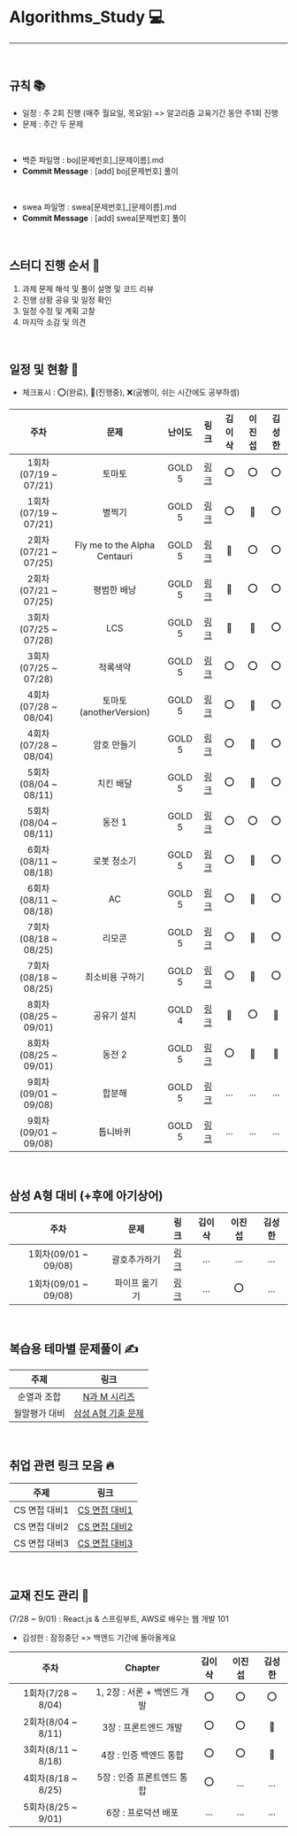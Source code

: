 # Algorithms_Study 💻

---

<br />

## 규칙 📚

- 일정 : 주 2회 진행 (매주 월요일, 목요일) => 알고리즘 교육기간 동안 주1회 진행
- 문제 : 주간 두 문제

<br />

- 백준 파일명 : boj[문제번호]_[문제이름].md
- <b>Commit Message</b> : [add] boj[문제번호] 풀이

<br />

- swea 파일명 : swea[문제번호]_[문제이름].md
- <b>Commit Message</b> : [add] swea[문제번호] 풀이

<br />

## 스터디 진행 순서 🎤
1. 과제 문제 해석 및 풀이 설명 및 코드 리뷰
2. 진행 상황 공유 및 일정 확인
3. 일정 수정 및 계획 고찰
4. 마지막 소감 및 의견

<br />

## 일정 및 현황 📅

- 체크표시 : ⭕(완료), 🔺(진행중), ❌(굼벵이, 쉬는 시간에도 공부하셈)

|주차|문제|난이도|링크|김이삭|이진섭|김성한|
|:---:|:---:|:---:|:---:|:---:|:---:|:---:|
|1회차(07/19 ~ 07/21)|토마토|GOLD 5|[링크](https://www.acmicpc.net/problem/7576)|⭕|⭕|⭕|
|1회차(07/19 ~ 07/21)|별찍기|GOLD 5|[링크](https://www.acmicpc.net/problem/2447)|⭕|🔺|⭕|
|2회차(07/21 ~ 07/25)|Fly me to the Alpha Centauri|GOLD 5|[링크](https://www.acmicpc.net/problem/1011)|🔺|⭕|⭕|
|2회차(07/21 ~ 07/25)|평범한 배낭|GOLD 5|[링크](https://www.acmicpc.net/problem/12865)|🔺|⭕|⭕|
|3회차(07/25 ~ 07/28)|LCS|GOLD 5|[링크](https://www.acmicpc.net/problem/9251)|🔺|🔺|⭕|
|3회차(07/25 ~ 07/28)|적록색약|GOLD 5|[링크](https://www.acmicpc.net/problem/10026)|⭕|⭕|⭕|
|4회차(07/28 ~ 08/04)|토마토(anotherVersion)|GOLD 5|[링크](https://www.acmicpc.net/problem/7569)|⭕|🔺|⭕|
|4회차(07/28 ~ 08/04)|암호 만들기|GOLD 5|[링크](https://www.acmicpc.net/problem/1759)|⭕|🔺|⭕|
|5회차(08/04 ~ 08/11)|치킨 배달|GOLD 5|[링크](https://www.acmicpc.net/problem/15686)|⭕|🔺|⭕|
|5회차(08/04 ~ 08/11)|동전 1|GOLD 5|[링크](https://www.acmicpc.net/problem/2293)|⭕|⭕|⭕|
|6회차(08/11 ~ 08/18)|로봇 청소기|GOLD 5|[링크](https://www.acmicpc.net/problem/14503)|⭕|🔺|⭕|
|6회차(08/11 ~ 08/18)|AC|GOLD 5|[링크](https://www.acmicpc.net/problem/5430)|⭕|🔺|⭕|
|7회차(08/18 ~ 08/25)|리모콘|GOLD 5|[링크](https://www.acmicpc.net/problem/1107)|⭕|🔺|⭕|
|7회차(08/18 ~ 08/25)|최소비용 구하기|GOLD 5|[링크](https://www.acmicpc.net/problem/1916)|⭕|🔺|⭕|
|8회차(08/25 ~ 09/01)|공유기 설치|GOLD 4|[링크](https://www.acmicpc.net/problem/2110)|🔺|⭕|🔺|
|8회차(08/25 ~ 09/01)|동전 2|GOLD 5|[링크](https://www.acmicpc.net/problem/2294)|⭕|🔺|🔺|
|9회차(09/01 ~ 09/08)|합분해|GOLD 5|[링크](https://www.acmicpc.net/problem/2225)|...|...|...|
|9회차(09/01 ~ 09/08)|톱니바퀴|GOLD 5|[링크](https://www.acmicpc.net/problem/14891)|...|...|...|

<br />


## 삼성 A형 대비 (+후에 아기상어)

|주차|문제|링크|김이삭|이진섭|김성한|
|:---:|:---:|:---:|:---:|:---:|:---:|
|1회차(09/01 ~ 09/08)|괄호추가하기|[링크](https://www.acmicpc.net/problem/16637)|...|...|...|
|1회차(09/01 ~ 09/08)|파이프 옮기기|[링크](https://www.acmicpc.net/problem/17070)|...|⭕|...|

<br />

## 복습용 테마별 문제풀이 ✍

|주제|링크|
|:--:|:--:|
|순열과 조합|[N과 M 시리즈](https://www.acmicpc.net/workbook/view/2052)|
|월말평가 대비|[삼성 A형 기출 문제](https://www.acmicpc.net/workbook/view/2771)|

<br />

## 취업 관련 링크 모음 🔥

|주제|링크|
|:--:|:--:|
|CS 면접 대비1|[CS 면접 대비1](https://github.com/WeareSoft/tech-interview)|
|CS 면접 대비2|[CS 면접 대비2](https://github.com/brave-people/brave-tech-interview)|
|CS 면접 대비3|[CS 면접 대비3](https://github.com/JaeYeopHan/Interview_Question_for_Beginner)|

<br />

## 교재 진도 관리 📖

(7/28 ~ 9/01) : React.js & 스프링부트, AWS로 배우는 웹 개발 101

- 김성한 : 잠정중단 => 백엔드 기간에 돌아올게요

|주차|Chapter|김이삭|이진섭|김성한|
|:---:|:---:|:---:|:---:|:---:|
|1회차(7/28 ~ 8/04)|1, 2장 : 서론 + 백엔드 개발 |⭕|⭕|⭕|
|2회차(8/04 ~ 8/11)|3장 : 프론트엔드 개발 |⭕|⭕|🔺|
|3회차(8/11 ~ 8/18)|4장 : 인증 백엔드 통합 |⭕|⭕|🔺|
|4회차(8/18 ~ 8/25)|5장 : 인증 프론트엔드 통합 |⭕|...|...|
|5회차(8/25 ~ 9/01)|6장 : 프로덕션 배포 |...|...|...|

<br />
